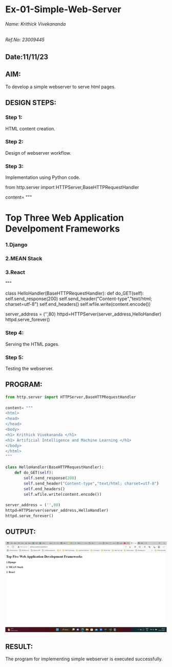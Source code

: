 # Ex-01-Simple-Web-Server
###### Name: Krithick Vivekananda 
###### Ref.No: 23009445
## Date:11/11/23


## AIM:
To develop a simple webserver to serve html pages.

## DESIGN STEPS:
### Step 1: 
HTML content creation.

### Step 2:
Design of webserver workflow.

### Step 3:
Implementation using Python code.

from http.server import HTTPServer,BaseHTTPRequestHandler

content= """
<html>
<head>
</head>
<body>
<h1>Top Three Web Application Develpoment Frameworks </h1>
<h3>1.Django</h3>
<h3>2.MEAN Stack</h3>
<h3>3.React</h3>
</body>
</html>
"""

class HelloHandler(BaseHTTPRequestHandler):
    def do_GET(self):
        self.send_response(200)
        self.send_header("Content-type","text/html; charset=utf-8")
        self.end_headers()
        self.wfile.write(content.encode())

server_address = ('',80)
httpd=HTTPServer(server_address,HelloHandler)
httpd.serve_forever()



### Step 4:
Serving the HTML pages.

### Step 5:
Testing the webserver.

## PROGRAM:
```python
from http.server import HTTPServer,BaseHTTPRequestHandler

content= """
<html>
<head>
</head>
<body>
<h1> Krithick Vivekananda </h1>
<h1> Artificial Intelligence and Machine Learning </h1>
</body>
</html>
"""

class HelloHandler(BaseHTTPRequestHandler):
    def do_GET(self):
        self.send_response(200)
        self.send_header("Content-type","text/html; charset=utf-8")
        self.end_headers()
        self.wfile.write(content.encode())

server_address = ('',80)
httpd=HTTPServer(server_address,HelloHandler)
httpd.serve_forever()

```


## OUTPUT:
![out](/webserver.jpg)

## RESULT:
The program for implementing simple webserver is executed successfully.
